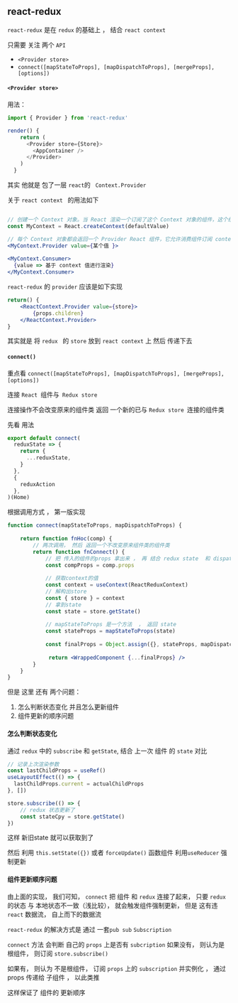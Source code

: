 ## react-redux



`react-redux` 是在 `redux` 的基础上 ，  结合 `react context` 



只需要 关注 两个 `API `

* `<Provider store>`
* `connect([mapStateToProps], [mapDispatchToProps], [mergeProps], [options])`





#### `<Provider store>`

用法： 

``` javascript
import { Provider } from 'react-redux'

render() {
    return (
      <Provider store={Store}>
        <AppContainer />
      </Provider>
    )
  }
```

其实 他就是 包了一层 `react`的  ` Context.Provider`



关于 `react context ` 的用法如下

``` jsx

// 创建一个 Context 对象。当 React 渲染一个订阅了这个 Context 对象的组件，这个组件会从组件树中离自身最近的那个匹配的 Provider 中读取到当前的 context 值
const MyContext = React.createContext(defaultValue)

// 每个 Context 对象都会返回一个 Provider React 组件，它允许消费组件订阅 context 的变化
<MyContext.Provider value={某个值 }>
    
<MyContext.Consumer>
  {value => 基于 context 值进行渲染}
</MyContext.Consumer>
```



`react-redux` 的 `provider` 应该是如下实现

``` jsx
return() {
    <ReactContext.Provider value={store}>
    	{props.children}
    </ReactContext.Provider>
}
```

其实就是 将 `redux ` 的 `store`  放到 `react context` 上 然后 传递下去



#### `connect()`

重点看 `connect([mapStateToProps], [mapDispatchToProps], [mergeProps], [options])`

连接 `React `组件与` Redux store`

连接操作不会改变原来的组件类
返回 一个新的已与 `Redux store `连接的组件类

先看 用法

``` jsx
export default connect(
  reduxState => {
    return {
      ...reduxState,
    }
  },
  {
    reduxAction
  },
)(Home)
```

根据调用方式 ， 第一版实现

``` jsx
function connect(mapStateToProps, mapDispatchToProps) {
    
    return function fnHoc(comp) {
        // 两次调用， 然后 返回一个不改变原来组件类的组件类
        return function fnConnect() {
            // 把 传入的组件的props 拿出来 ， 再 结合 redux state  和 dispatch 传回去
            const compProps = comp.props
            
            // 获取context的值
      		const context = useContext(ReactReduxContext)
			// 解构出store
      		const { store } = context
            // 拿到state
      		const state = store.getState()  
            
            // mapStateToProps 是一个方法  ， 返回 state
            const stateProps = mapStateToProps(state)
            
            const finalProps = Object.assign({}, stateProps, mapDispatchToProps,compProps)
            
             return <WrappedComponent {...finalProps} />
        }
    }
}
```



但是 这里 还有 两个问题： 

1. 怎么判断状态变化 并且怎么更新组件
2. 组件更新的顺序问题



#### 怎么判断状态变化

通过 `redux` 中的 `subscribe` 和 `getState`,  结合 上一次 组件 的 `state`  对比



``` jsx
// 记录上次渲染参数
const lastChildProps = useRef()
useLayoutEffect(() => {
  lastChildProps.current = actualChildProps
}, [])
```

``` jsx
store.subscribe(() => {
    // redux 状态更新了
    const stateCpy = store.getState()
})
```

这样 新旧state 就可以获取到了 

然后 利用 `this.setState({})` 或者 `forceUpdate()`  函数组件 利用`useReducer` 强制更新





#### 组件更新顺序问题

由上面的实现， 我们可知， `connect` 把 组件 和 `redux` 连接了起来， 只要 `redux` 的状态 与 本地状态不一致（浅比较）， 就会触发组件强制更新， 但是 这有违 `react` 数据流，  自上而下的数据流

`react-redux` 的解决方式是 通过 一套`pub sub` `Subscription` 

`connect` 方法 会判断 自己的 `props` 上是否有 `subcription` 如果没有， 则认为是根组件， 则订阅 `store.subscribe()`

如果有， 则认为 不是根组件， 订阅 `props` 上的 `subscription`   并实例化 ， 通过 props 传递给 子组件 ， 以此类推 

这样保证了 组件的 更新顺序